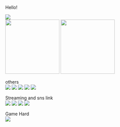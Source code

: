 
<p>Hello!</p>
<img src="https://github-profile-trophy.vercel.app/?username=yotsugi-vip&theme=onedark">
<div>
  <img height="170" src="https://github-readme-stats.vercel.app/api/top-langs/?username=yotsugi-vip&layout=compact">
  <img height="170" src="https://github-readme-stats.vercel.app/api?username=yotsugi-vip&show_icons=true&theme=radical">
<div>
  
others  
<img src="https://img.shields.io/badge/-Electron-393B61.svg?logo=electron&style=flat">
<img src="https://img.shields.io/badge/-React-434343.svg?logo=react&style=flat">
<img src="https://img.shields.io/badge/-Material--UI-0081CB.svg?logo=material-ui&style=flat">
<img src="https://img.shields.io/badge/-Node.js-002D00.svg?logo=node.js&style=flat">
<img src="https://img.shields.io/badge/-VS Code-007ACC.svg?logo=visual-studio-code&style=flat">

Streaming and sns link  
[![](https://img.shields.io/badge/-Youtube-FF0000.svg?logo=Youtube)](https://www.youtube.com/channel/UCZ5DicEzH5eWivxdaAiXuFQ)
[![](https://img.shields.io/badge/-Twitch-9146FF.svg?logo=twitch&style=flat)](https://www.twitch.tv/yotsugi_vip)
[![](https://img.shields.io/badge/@ytg--vip-Twitter-1DA1F2.svg?logo=twitter&style=flat)](https://twitter.com/ytg_vip)
<img src="https://img.shields.io/badge/%E3%82%88%E3%81%A4%E3%81%8E%237419-Discord-7289DA.svg?logo=discord&style=flat">

Game Hard  
<img src="https://img.shields.io/badge/-Nintendo Switch-F22F46.svg?logo=nintendo-switch&style=flat">
